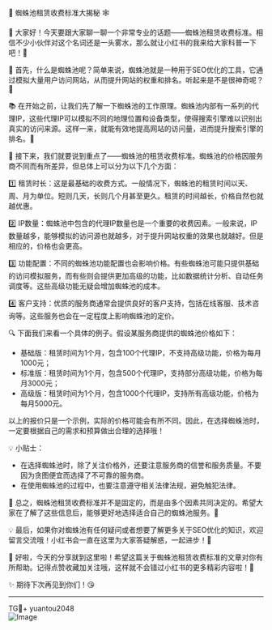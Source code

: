🎉 蜘蛛池租赁收费标准大揭秘 🕸️

🌟 大家好！今天要跟大家聊一聊一个非常专业的话题——蜘蛛池租赁收费标准。相信不少小伙伴对这个名词还是一头雾水，那么就让小红书的我来给大家科普一下吧！🚀

🌈 首先，什么是蜘蛛池呢？简单来说，蜘蛛池就是一种用于SEO优化的工具，它通过模拟大量用户访问网站，从而提升网站的权重和排名。听起来是不是很神奇呢？👀

📚 在开始之前，让我们先了解一下蜘蛛池的工作原理。蜘蛛池内部有一系列的代理IP，这些代理IP可以模拟不同的地理位置和设备类型，使得搜索引擎难以识别出真实的访问来源。这样一来，就能有效地提高网站的访问量，进而提升搜索引擎的排名。🎯

💼 接下来，我们就要说到重点了——蜘蛛池的租赁收费标准。蜘蛛池的价格因服务商不同而有所差异，但总体上可以分为以下几个方面：

1️⃣ 租赁时长：这是最基础的收费方式。一般情况下，蜘蛛池的租赁时间以天、周、月为单位。短则几天，长则几个月甚至更久。租赁的时间越长，价格自然也就越优惠。

2️⃣ IP数量：蜘蛛池中包含的代理IP数量也是一个重要的收费因素。一般来说，IP数量越多，能够模拟的访问源也就越多，对于提升网站权重的效果也就越好。但是相应的，价格也会更高。

3️⃣ 功能配置：不同的蜘蛛池功能配置也会影响价格。有些蜘蛛池可能只提供基础的访问模拟服务，而有些则会提供更加高级的功能，比如数据统计分析、自动任务调度等。这些高级功能无疑会增加蜘蛛池的成本。

4️⃣ 客户支持：优质的服务商通常会提供良好的客户支持，包括在线客服、技术咨询等。这些服务也会在一定程度上影响蜘蛛池的定价。

🔍 下面我们来看一个具体的例子。假设某服务商提供的蜘蛛池价格如下：
- 基础版：租赁时间为1个月，包含100个代理IP，不支持高级功能，价格为每月1000元；
- 标准版：租赁时间为1个月，包含500个代理IP，支持部分高级功能，价格为每月3000元；
- 高级版：租赁时间为1个月，包含1000个代理IP，支持所有高级功能，价格为每月5000元。

以上的报价只是一个示例，实际的价格可能会有所不同。因此，在选择蜘蛛池时，一定要根据自己的需求和预算做出合理的选择哦！

💡 小贴士：
- 在选择蜘蛛池时，除了关注价格外，还要注意服务商的信誉和服务质量。不要因为贪图便宜而选择了不可靠的服务商。
- 在使用蜘蛛池的过程中，也要注意遵守相关法律法规，避免触犯法律。

🌈 总之，蜘蛛池租赁收费标准并不是固定的，而是由多个因素共同决定的。希望大家在了解了这些信息后，能够更好地选择适合自己的蜘蛛池服务。🚀

💡 最后，如果你对蜘蛛池有任何疑问或者想要了解更多关于SEO优化的知识，欢迎留言交流哦！小红书会一直在这里为大家答疑解惑，一起进步！💖

🌈 好啦，今天的分享就到这里啦！希望这篇关于蜘蛛池租赁收费标准的文章对你有所帮助。记得点赞收藏加关注哦，这样就不会错过小红书的更多精彩内容啦！👋

✨ 期待下次再见到你们！😘

---

TG💪+ yuantou2048  
![Image](https://github.com/user-attachments/assets/42a5a4a5-fea9-4a1d-8aa0-73e57e430cca)